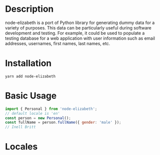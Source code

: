 Description
===========
node-elizabeth is a port of Python library for
generating dummy data for a variety of purposes.
This data can be particularly useful during
software development and testing.
For example, it could be used to populate
a testing database for a web application
with user information such as email
addresses, usernames, first names, last names, etc.

Installation
============
`yarn add node-elizabeth`

Basic Usage
===========

```javascript
import { Personal } from 'node-elizabeth';
// default locale is 'en'
const person = new Personal();
const fullName = person.fullName({ gender: 'male' });
// Inell Britt
```

Locales
=======

